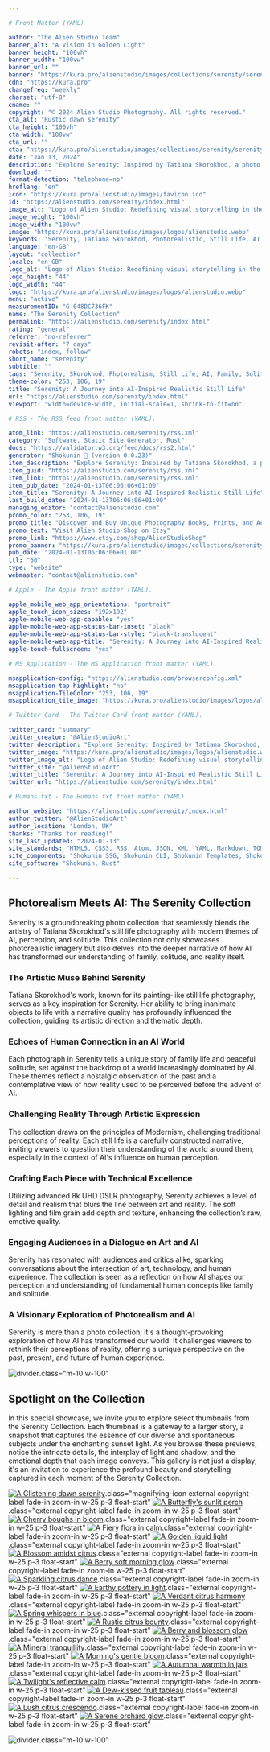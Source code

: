 ```yaml
---

# Front Matter (YAML)

author: "The Alien Studio Team"
banner_alt: "A Vision in Golden Light"
banner_height: "100vh"
banner_width: "100vw"
banner_url: ""
banner: "https://kura.pro/alienstudio/images/collections/serenity/serenity-08.webp"
cdn: "https://kura.pro"
changefreq: "weekly"
charset: "utf-8"
cname: ""
copyright: "© 2024 Alien Studio Photography. All rights reserved."
cta_alt: "Rustic dawn serenity"
cta_height: "100vh"
cta_width: "100vw"
cta_url: ""
cta: "https://kura.pro/alienstudio/images/collections/serenity/serenity-21.webp"
date: "Jan 13, 2024"
description: "Explore Serenity: Inspired by Tatiana Skorokhod, a photo set with gravity-defying objects in still lifes, echoing family life and solitude in an AI era."
download: ""
format-detection: "telephone=no"
hreflang: "en"
icon: "https://kura.pro/alienstudio/images/favicon.ico"
id: "https://alienstudio.com/serenity/index.html"
image_alt: "Logo of Alien Studio: Redefining visual storytelling in the digital age."
image_height: "100vh"
image_width: "100vw"
image: "https://kura.pro/alienstudio/images/logos/alienstudio.webp"
keywords: "Serenity, Tatiana Skorokhod, Photorealistic, Still Life, AI World, Family Life, Solitude, Modernism, Perception, Art Collection"
language: "en-GB"
layout: "collection"
locale: "en_GB"
logo_alt: "Logo of Alien Studio: Redefining visual storytelling in the digital age."
logo_height: "44"
logo_width: "44"
logo: "https://kura.pro/alienstudio/images/logos/alienstudio.webp"
menu: "active"
measurementID: "G-048DC736FK"
name: "The Serenity Collection"
permalink: "https://alienstudio.com/serenity/index.html"
rating: "general"
referrer: "no-referrer"
revisit-after: "7 days"
robots: "index, follow"
short_name: "serenity"
subtitle: ""
tags: "Serenity, Skorokhod, Photorealism, Still Life, AI, Family, Solitude, Modernism, Perception, Art"
theme-color: "253, 106, 19"
title: "Serenity: A Journey into AI-Inspired Realistic Still Life"
url: "https://alienstudio.com/serenity/index.html"
viewport: "width=device-width, initial-scale=1, shrink-to-fit=no"

# RSS - The RSS feed front matter (YAML).

atom_link: "https://alienstudio.com/serenity/rss.xml"
category: "Software, Static Site Generator, Rust"
docs: "https://validator.w3.org/feed/docs/rss2.html"
generator: "Shokunin 🦀 (version 0.0.23)"
item_description: "Explore Serenity: Inspired by Tatiana Skorokhod, a photo set with gravity-defying objects in still lifes, echoing family life and solitude in an AI era."
item_guid: "https://alienstudio.com/serenity/rss.xml"
item_link: "https://alienstudio.com/serenity/rss.xml"
item_pub_date: "2024-01-13T06:06:06+01:00"
item_title: "Serenity: A Journey into AI-Inspired Realistic Still Life"
last_build_date: "2024-01-13T06:06:06+01:00"
managing_editor: "contact@alienstudio.com"
promo_color: "253, 106, 19"
promo_title: "Discover and Buy Unique Photography Books, Prints, and Accessories Today!"
promo_text: "Visit Alien Studio Shop on Etsy"
promo_link: "https://www.etsy.com/shop/AlienStudioShop"
promo_banner: "https://kura.pro/alienstudio/images/collections/serenity/serenity-21.webp"
pub_date: "2024-01-13T06:06:06+01:00"
ttl: "60"
type: "website"
webmaster: "contact@alienstudio.com"

# Apple - The Apple front matter (YAML).

apple_mobile_web_app_orientations: "portrait"
apple_touch_icon_sizes: "192x192"
apple-mobile-web-app-capable: "yes"
apple-mobile-web-app-status-bar-inset: "black"
apple-mobile-web-app-status-bar-style: "black-translucent"
apple-mobile-web-app-title: "Serenity: A Journey into AI-Inspired Realistic Still Life"
apple-touch-fullscreen: "yes"

# MS Application - The MS Application front matter (YAML).

msapplication-config: "https://alienstudio.com/browserconfig.xml"
msapplication-tap-highlight: "no"
msapplication-TileColor: "253, 106, 19"
msapplication_tile_image: "https://kura.pro/alienstudio/images/logos/alienstudio.webp"

# Twitter Card - The Twitter Card front matter (YAML).

twitter_card: "summary"
twitter_creator: "@AlienStudioArt"
twitter_description: "Explore Serenity: Inspired by Tatiana Skorokhod, a photo set with gravity-defying objects in still lifes, echoing family life and solitude in an AI era."
twitter_image: "https://kura.pro/alienstudio/images/logos/alienstudio.webp"
twitter_image_alt: "Logo of Alien Studio: Redefining visual storytelling in the digital age."
twitter_site: "@AlienStudioArt"
twitter_title: "Serenity: A Journey into AI-Inspired Realistic Still Life"
twitter_url: "https://alienstudio.com/serenity/index.html"

# Humans.txt - The Humans.txt front matter (YAML).

author_website: "https://alienstudio.com/serenity/index.html"
author_twitter: "@AlienStudioArt"
author_location: "London, UK"
thanks: "Thanks for reading!"
site_last_updated: "2024-01-13"
site_standards: "HTML5, CSS3, RSS, Atom, JSON, XML, YAML, Markdown, TOML"
site_components: "Shokunin SSG, Shokunin CLI, Shokunin Templates, Shokunin Themes, Kaishi SSG, Kaishi CLI, Kaishi Templates, Kaishi Themes"
site_software: "Shokunin, Rust"

---
```


## Photorealism Meets AI: The Serenity Collection

Serenity is a groundbreaking photo collection that seamlessly blends the artistry of Tatiana Skorokhod's still life photography with modern themes of AI, perception, and solitude. This collection not only showcases photorealistic imagery but also delves into the deeper narrative of how AI has transformed our understanding of family, solitude, and reality itself.

### The Artistic Muse Behind Serenity

Tatiana Skorokhod's work, known for its painting-like still life photography, serves as a key inspiration for Serenity. Her ability to bring inanimate objects to life with a narrative quality has profoundly influenced the collection, guiding its artistic direction and thematic depth.

### Echoes of Human Connection in an AI World

Each photograph in Serenity tells a unique story of family life and peaceful solitude, set against the backdrop of a world increasingly dominated by AI. These themes reflect a nostalgic observation of the past and a contemplative view of how reality used to be perceived before the advent of AI.

### Challenging Reality Through Artistic Expression

The collection draws on the principles of Modernism, challenging traditional perceptions of reality. Each still life is a carefully constructed narrative, inviting viewers to question their understanding of the world around them, especially in the context of AI's influence on human perception.

### Crafting Each Piece with Technical Excellence

Utilizing advanced 8k UHD DSLR photography, Serenity achieves a level of detail and realism that blurs the line between art and reality. The soft lighting and film grain add depth and texture, enhancing the collection’s raw, emotive quality.

### Engaging Audiences in a Dialogue on Art and AI

Serenity has resonated with audiences and critics alike, sparking conversations about the intersection of art, technology, and human experience. The collection is seen as a reflection on how AI shapes our perception and understanding of fundamental human concepts like family and solitude.

### A Visionary Exploration of Photorealism and AI

Serenity is more than a photo collection; it's a thought-provoking exploration of how AI has transformed our world. It challenges viewers to rethink their perceptions of reality, offering a unique perspective on the past, present, and future of human experience.

![divider][divider].class=\"m-10 w-100\"

## Spotlight on the Collection

In this special showcase, we invite you to explore select thumbnails from the Serenity Collection. Each thumbnail is a gateway to a larger story, a snapshot that captures the essence of our diverse and spontaneous subjects under the enchanting sunset light. As you browse these previews, notice the intricate details, the interplay of light and shadow, and the emotional depth that each image conveys. This gallery is not just a display; it's an invitation to experience the profound beauty and storytelling captured in each moment of the Serenity Collection.

[![A Glistening dawn serenity][01]][01].class=\"magnifying-icon external copyright-label fade-in zoom-in w-25 p-3 float-start\"
[![A Butterfly's sunlit perch][02]][02].class=\"external copyright-label fade-in zoom-in w-25 p-3 float-start\"
[![A Cherry boughs in bloom][03]][03].class=\"external copyright-label fade-in zoom-in w-25 p-3 float-start\"
[![A Fiery flora in calm][04]][04].class=\"external copyright-label fade-in zoom-in w-25 p-3 float-start\"
[![A Golden liquid light][05]][05].class=\"external copyright-label fade-in zoom-in w-25 p-3 float-start\"
[![A Blossom amidst citrus][06]][06].class=\"external copyright-label fade-in zoom-in w-25 p-3 float-start\"
[![A Berry soft morning glow][07]][07].class=\"external copyright-label fade-in zoom-in w-25 p-3 float-start\"
[![A Sparkling citrus dance][08]][08].class=\"external copyright-label fade-in zoom-in w-25 p-3 float-start\"
[![A Earthy pottery in light][09]][09].class=\"external copyright-label fade-in zoom-in w-25 p-3 float-start\"
[![A Verdant citrus harmony][10]][10].class=\"external copyright-label fade-in zoom-in w-25 p-3 float-start\"
[![A Spring whispers in blue][11]][11].class=\"external copyright-label fade-in zoom-in w-25 p-3 float-start\"
[![A Rustic citrus bounty][12]][12].class=\"external copyright-label fade-in zoom-in w-25 p-3 float-start\"
[![A Berry and blossom glow][13]][13].class=\"external copyright-label fade-in zoom-in w-25 p-3 float-start\"
[![A Mineral tranquillity][14]][14].class=\"external copyright-label fade-in zoom-in w-25 p-3 float-start\"
[![A Morning's gentle bloom][15]][15].class=\"external copyright-label fade-in zoom-in w-25 p-3 float-start\"
[![A Autumnal warmth in jars][16]][16].class=\"external copyright-label fade-in zoom-in w-25 p-3 float-start\"
[![A Twilight's reflective calm][17]][17].class=\"external copyright-label fade-in zoom-in w-25 p-3 float-start\"
[![A Dew-kissed fruit tableau][18]][18].class=\"external copyright-label fade-in zoom-in w-25 p-3 float-start\"
[![A Lush citrus crescendo][19]][19].class=\"external copyright-label fade-in zoom-in w-25 p-3 float-start\"
[![A Serene orchard glow][20]][20].class=\"external copyright-label fade-in zoom-in w-25 p-3 float-start\"

![divider][divider].class=\"m-10 w-100\"

[01]: https://kura.pro/alienstudio/images/collections/serenity/serenity-01.webp
[02]: https://kura.pro/alienstudio/images/collections/serenity/serenity-02.webp
[03]: https://kura.pro/alienstudio/images/collections/serenity/serenity-03.webp
[04]: https://kura.pro/alienstudio/images/collections/serenity/serenity-04.webp
[05]: https://kura.pro/alienstudio/images/collections/serenity/serenity-05.webp
[06]: https://kura.pro/alienstudio/images/collections/serenity/serenity-06.webp
[07]: https://kura.pro/alienstudio/images/collections/serenity/serenity-07.webp
[08]: https://kura.pro/alienstudio/images/collections/serenity/serenity-08.webp
[09]: https://kura.pro/alienstudio/images/collections/serenity/serenity-09.webp
[10]: https://kura.pro/alienstudio/images/collections/serenity/serenity-10.webp
[11]: https://kura.pro/alienstudio/images/collections/serenity/serenity-11.webp
[12]: https://kura.pro/alienstudio/images/collections/serenity/serenity-12.webp
[13]: https://kura.pro/alienstudio/images/collections/serenity/serenity-13.webp
[14]: https://kura.pro/alienstudio/images/collections/serenity/serenity-14.webp
[15]: https://kura.pro/alienstudio/images/collections/serenity/serenity-15.webp
[16]: https://kura.pro/alienstudio/images/collections/serenity/serenity-16.webp
[17]: https://kura.pro/alienstudio/images/collections/serenity/serenity-17.webp
[18]: https://kura.pro/alienstudio/images/collections/serenity/serenity-18.webp
[19]: https://kura.pro/alienstudio/images/collections/serenity/serenity-19.webp
[20]: https://kura.pro/alienstudio/images/collections/serenity/serenity-20.webp
[divider]: https://kura.pro/common/images/elements/divider.svg
